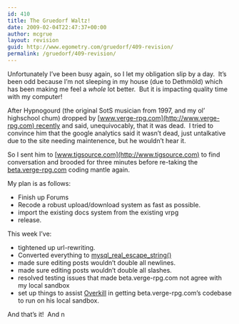 ```yaml
---
id: 410
title: The Gruedorf Waltz!
date: 2009-02-04T22:47:37+00:00
author: mcgrue
layout: revision
guid: http://www.egometry.com/gruedorf/409-revision/
permalink: /gruedorf/409-revision/
---
```

Unfortunately I&#8217;ve been busy again, so I let my obligation slip by a day.  It&#8217;s been odd because I&#8217;m not sleeping in my house (due to Dethmöld) which has been making me feel a _whole_ lot better.  But it is impacting quality time with my computer!

After Hypnogourd (the original SotS musician from 1997, and my ol&#8217; highschool chum) dropped by [www.verge-rpg.com](http://www.verge-rpg.com) recently and said, unequivocably, that it was dead.  I tried to convince him that the google analytics said it wasn&#8217;t dead, just untalkative due to the site needing maintenence, but he wouldn&#8217;t hear it.

So I sent him to [www.tigsource.com](http://www.tigsource.com) to find conversation and brooded for three minutes before re-taking the [beta.verge-rpg.com](http://beta.verge-rpg.com) coding mantle again.

My plan is as follows:

  * Finish up Forums
  * Recode a robust upload/download system as fast as possible.
  * import the existing docs system from the existing vrpg
  * release.

This week I&#8217;ve:

  * tightened up url-rewriting.
  * Converted everything to [mysql\_real\_escape_string()](http://php.net/mysql_real_escape_string)
  * made sure editing posts wouldn&#8217;t double all newlines.
  * made sure editing posts wouldn&#8217;t double all slashes.
  * resolved testing issues that made beta.verge-rpg.com not agree with my local sandbox
  * set up things to assist [Overkill](http://www.bananattack.com/blog/) in getting beta.verge-rpg.com&#8217;s codebase to run on his local sandbox.

<div>
  And that&#8217;s it!  And n
</div>